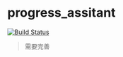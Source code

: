 # progress_assitant
[![Build Status](https://www.travis-ci.com/marklion/progress_assitant.svg?branch=main)](https://www.travis-ci.com/marklion/progress_assitant)

> 需要完善